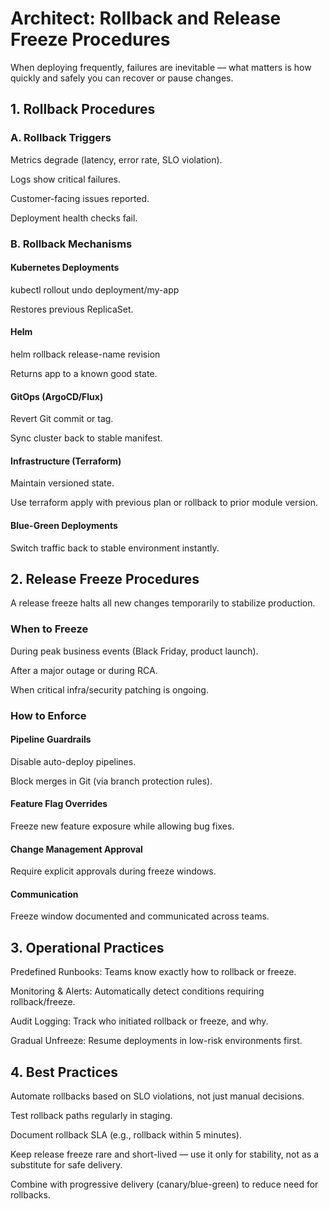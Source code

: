 # Architect: Rollback and Release Freeze Procedures

When deploying frequently, failures are inevitable — what matters is how quickly and safely you can recover or pause changes.

## 1. Rollback Procedures
### A. Rollback Triggers

Metrics degrade (latency, error rate, SLO violation).

Logs show critical failures.

Customer-facing issues reported.

Deployment health checks fail.

### B. Rollback Mechanisms

#### Kubernetes Deployments

kubectl rollout undo deployment/my-app

Restores previous ReplicaSet.

#### Helm

helm rollback release-name revision

Returns app to a known good state.

#### GitOps (ArgoCD/Flux)

Revert Git commit or tag.

Sync cluster back to stable manifest.

#### Infrastructure (Terraform)

Maintain versioned state.

Use terraform apply with previous plan or rollback to prior module version.

#### Blue-Green Deployments

Switch traffic back to stable environment instantly.

## 2. Release Freeze Procedures

A release freeze halts all new changes temporarily to stabilize production.

### When to Freeze

During peak business events (Black Friday, product launch).

After a major outage or during RCA.

When critical infra/security patching is ongoing.

### How to Enforce

#### Pipeline Guardrails

Disable auto-deploy pipelines.

Block merges in Git (via branch protection rules).

#### Feature Flag Overrides

Freeze new feature exposure while allowing bug fixes.

#### Change Management Approval

Require explicit approvals during freeze windows.

#### Communication

Freeze window documented and communicated across teams.

## 3. Operational Practices

Predefined Runbooks: Teams know exactly how to rollback or freeze.

Monitoring & Alerts: Automatically detect conditions requiring rollback/freeze.

Audit Logging: Track who initiated rollback or freeze, and why.

Gradual Unfreeze: Resume deployments in low-risk environments first.

## 4. Best Practices

Automate rollbacks based on SLO violations, not just manual decisions.

Test rollback paths regularly in staging.

Document rollback SLA (e.g., rollback within 5 minutes).

Keep release freeze rare and short-lived — use it only for stability, not as a substitute for safe delivery.

Combine with progressive delivery (canary/blue-green) to reduce need for rollbacks.